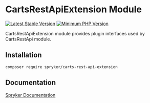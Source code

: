 # CartsRestApiExtension Module
[![Latest Stable Version](https://poser.pugx.org/spryker/carts-rest-api-extension/v/stable.svg)](https://packagist.org/packages/spryker/carts-rest-api-extension)
[![Minimum PHP Version](https://img.shields.io/badge/php-%3E%3D%208.1-8892BF.svg)](https://php.net/)

CartsRestApiExtension module provides plugin interfaces used by CartsRestApi module.

## Installation

```
composer require spryker/carts-rest-api-extension
```

## Documentation

[Spryker Documentation](https://docs.spryker.com)
